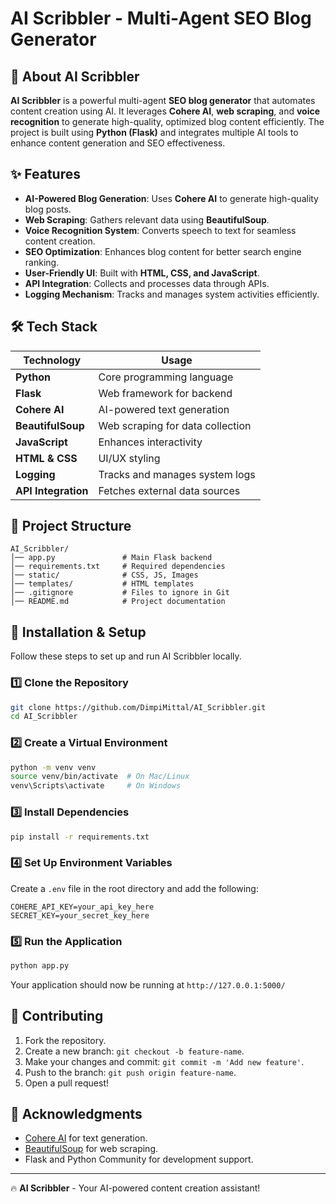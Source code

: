 # AI Scribbler - Multi-Agent SEO Blog Generator



## 🚀 About AI Scribbler
**AI Scribbler** is a powerful multi-agent **SEO blog generator** that automates content creation using AI. It leverages **Cohere AI**, **web scraping**, and **voice recognition** to generate high-quality, optimized blog content efficiently. The project is built using **Python (Flask)** and integrates multiple AI tools to enhance content generation and SEO effectiveness.

## ✨ Features
- **AI-Powered Blog Generation**: Uses **Cohere AI** to generate high-quality blog posts.
- **Web Scraping**: Gathers relevant data using **BeautifulSoup**.
- **Voice Recognition System**: Converts speech to text for seamless content creation.
- **SEO Optimization**: Enhances blog content for better search engine ranking.
- **User-Friendly UI**: Built with **HTML, CSS, and JavaScript**.
- **API Integration**: Collects and processes data through APIs.
- **Logging Mechanism**: Tracks and manages system activities efficiently.

## 🛠️ Tech Stack
| Technology      | Usage |
|---------------|----------------|
| **Python** | Core programming language |
| **Flask** | Web framework for backend |
| **Cohere AI** | AI-powered text generation |
| **BeautifulSoup** | Web scraping for data collection |
| **JavaScript** | Enhances interactivity |
| **HTML & CSS** | UI/UX styling |
| **Logging** | Tracks and manages system logs |
| **API Integration** | Fetches external data sources |

## 📂 Project Structure
```
AI_Scribbler/
│── app.py               # Main Flask backend
│── requirements.txt     # Required dependencies
│── static/              # CSS, JS, Images
│── templates/           # HTML templates                
│── .gitignore           # Files to ignore in Git
│── README.md            # Project documentation
```

## 📝 Installation & Setup
Follow these steps to set up and run AI Scribbler locally.

### 1️⃣ Clone the Repository
```sh
git clone https://github.com/DimpiMittal/AI_Scribbler.git
cd AI_Scribbler
```

### 2️⃣ Create a Virtual Environment
```sh
python -m venv venv
source venv/bin/activate  # On Mac/Linux
venv\Scripts\activate     # On Windows
```

### 3️⃣ Install Dependencies
```sh
pip install -r requirements.txt
```

### 4️⃣ Set Up Environment Variables
Create a `.env` file in the root directory and add the following:
```
COHERE_API_KEY=your_api_key_here
SECRET_KEY=your_secret_key_here
```

### 5️⃣ Run the Application
```sh
python app.py
```
Your application should now be running at `http://127.0.0.1:5000/`

## 🚀 Contributing
1. Fork the repository.
2. Create a new branch: `git checkout -b feature-name`.
3. Make your changes and commit: `git commit -m 'Add new feature'`.
4. Push to the branch: `git push origin feature-name`.
5. Open a pull request!

## 🙌 Acknowledgments
- [Cohere AI](https://cohere.com/) for text generation.
- [BeautifulSoup](https://www.crummy.com/software/BeautifulSoup/) for web scraping.
- Flask and Python Community for development support.

---
🔥 **AI Scribbler** - Your AI-powered content creation assistant!

